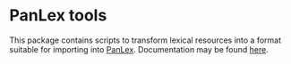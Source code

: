 PanLex tools
============

This package contains scripts to transform lexical resources into a format suitable for importing into [PanLex](http://panlex.org). Documentation may be found [here](http://dev.panlex.org/tools/).
